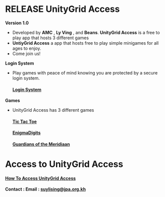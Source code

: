 # RELEASE UnityGrid Access

**Version 1.0**

- Developed by **AMC** , **Ly Ving** , and **Beans**. **UnityGrid Access** is a free to play app that hosts 3 different games
- **UntiyGrid Access** a app that hosts free to play simple minigames for all ages to enjoy.
- Come join us!

**Login System**
- Play games with peace of mind knowing you are protected by a secure login system.
  #### [Login System](https://github.com/AlphaMC0/UnityGrid-Access/blob/main/Login%20System.md)
**Games** 
- UnityGrid Access has 3 different games
  #### [Tic Tac Toe](https://github.com/AlphaMC0/UnityGrid-Access/blob/main/Tic%20Tac%20Toe.md)
  #### [EnigmaDigits](https://github.com/AlphaMC0/UnityGrid-Access/blob/main/EnigmaDigits.md)
  #### [Guardians of the Meridiaan](https://github.com/AlphaMC0/UnityGrid-Access/blob/main/Source%20Code)

# Access to UnityGrid Access

#### [How To Access UnityGrid Access](https://github.com/AlphaMC0/Virtual-Vanguard-Studios/blob/main/How%20To%20Access%20UnityGrid%20Access%201.0%20.md)


**Contact : Email : suylising@jpa.org.kh**
